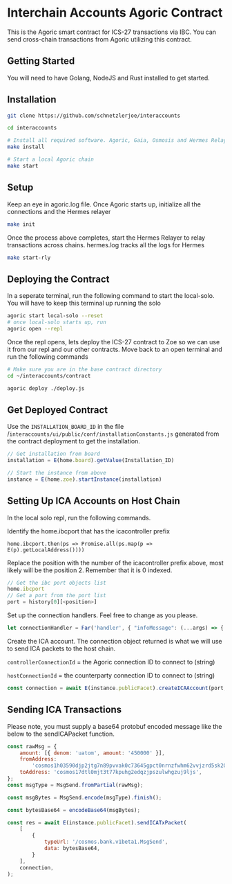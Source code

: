 # Interchain Accounts Agoric Contract

This is the Agoric smart contract for ICS-27 transactions via IBC. You can send cross-chain transactions from Agoric utilizing this contract.

## Getting Started
You will need to have Golang, NodeJS and Rust installed to get started.

## Installation

```sh
git clone https://github.com/schnetzlerjoe/interaccounts

cd interaccounts

# Install all required software. Agoric, Gaia, Osmosis and Hermes Relayer
make install

# Start a local Agoric chain
make start
```

## Setup

Keep an eye in agoric.log file. Once Agoric starts up, initialize all the connections and the Hermes relayer
```sh
make init
```

Once the process above completes, start the Hermes Relayer to relay transactions across chains. hermes.log tracks all the logs for Hermes
```sh
make start-rly
```

## Deploying the Contract

In a seperate terminal, run the following command to start the local-solo. You will have to keep this terminal up running the solo
```sh
agoric start local-solo --reset
# once local-solo starts up, run
agoric open --repl
```

Once the repl opens, lets deploy the ICS-27 contract to Zoe so we can use it from our repl and our other contracts. Move back to an open terminal and run the following commands
```sh
# Make sure you are in the base contract directory
cd ~/interaccounts/contract

agoric deploy ./deploy.js
```

## Get Deployed Contract

Use the ```INSTALLATION_BOARD_ID``` in the file /```interaccounts/ui/public/conf/installationConstants.js``` generated from the contract deployment to get the installation.

```javascript
// Get installation from board
installation = E(home.board).getValue(Installation_ID)

// Start the instance from above
instance = E(home.zoe).startInstance(installation)
```

## Setting Up ICA Accounts on Host Chain

In the local solo repl, run the following commands.

Identify the home.ibcport that has the icacontroller prefix
```shell
home.ibcport.then(ps => Promise.all(ps.map(p => E(p).getLocalAddress())))
```

Replace the position with the number of the icacontroller prefix above, most likely will be the position 2. Remember that it is 0 indexed.

```javascript
// Get the ibc port objects list
home.ibcport
// Get a port from the port list
port = history[0][<position>]
```

Set up the connection handlers. Feel free to change as you please.

```javascript
let connectionHandler = Far('handler', { "infoMessage": (...args) => { console.log(...args) }, "onReceive": (c, p) => { console.log('received packet: ', p); }, "onOpen": (c) => { console.log('opened') } });
```
Create the ICA account. The connection object returned is what we will use to send ICA packets to the host chain.

```controllerConnectionId``` = the Agoric connection ID to connect to (string)

```hostConnectionId``` = the counterparty connection ID to connect to (string)

```javascript
const connection = await E(instance.publicFacet).createICAAccount(port, connectionHandler, controllerConnectionId, hostConnectionId)
```

## Sending ICA Transactions
Please note, you must supply a base64 protobuf encoded message like the below to the sendICAPacket function.

```javascript
const rawMsg = {
    amount: [{ denom: 'uatom', amount: '450000' }],
    fromAddress:
        'cosmos1h03590djp2jtg7n89pvvak0c73645gpct0nrnzfwhm62vvjzrd5sk20cxg',
    toAddress: 'cosmos17dtl0mjt3t77kpuhg2edqzjpszulwhgzuj9ljs',
};
const msgType = MsgSend.fromPartial(rawMsg);

const msgBytes = MsgSend.encode(msgType).finish();

const bytesBase64 = encodeBase64(msgBytes);

const res = await E(instance.publicFacet).sendICATxPacket(
    [
        {
            typeUrl: '/cosmos.bank.v1beta1.MsgSend',
            data: bytesBase64,
        }
    ],
    connection,
);
```
